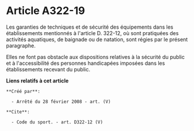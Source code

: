 # Article A322-19

Les garanties de techniques et de sécurité des équipements dans les établissements mentionnés à l'article D. 322-12, où sont
pratiquées des activités aquatiques, de baignade ou de natation, sont régies par le présent paragraphe. 

Elles ne font pas obstacle aux dispositions relatives à la sécurité du public et à l'accessibilité des personnes handicapées
imposées dans les établissements recevant du public.

**Liens relatifs à cet article**

	**Créé par**:

	  - Arrêté du 28 février 2008 - art. (V)

	**Cite**:

	  - Code du sport. - art. D322-12 (V)
